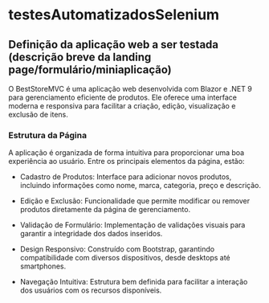 # testesAutomatizadosSelenium

## Definição da aplicação web a ser testada (descrição breve da landing page/formulário/miniaplicação)

O BestStoreMVC é uma aplicação web desenvolvida com Blazor e .NET 9 para gerenciamento eficiente de produtos. Ele oferece uma interface moderna e responsiva para facilitar a criação, edição, visualização e exclusão de itens.

### Estrutura da Página
A aplicação é organizada de forma intuitiva para proporcionar uma boa experiência ao usuário. Entre os principais elementos da página, estão:

- Cadastro de Produtos: Interface para adicionar novos produtos, incluindo informações como nome, marca, categoria, preço e descrição.

- Edição e Exclusão: Funcionalidade que permite modificar ou remover produtos diretamente da página de gerenciamento.

- Validação de Formulário: Implementação de validações visuais para garantir a integridade dos dados inseridos.

- Design Responsivo: Construído com Bootstrap, garantindo compatibilidade com diversos dispositivos, desde desktops até smartphones.
- Navegação Intuitiva: Estrutura bem definida para facilitar a interação dos usuários com os recursos disponíveis.
